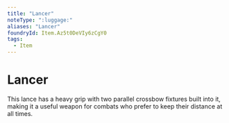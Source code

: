 ```yaml
---
title: "Lancer"
noteType: ":luggage:"
aliases: "Lancer"
foundryId: Item.Az5t0DeVIy6zCgY0
tags:
  - Item
---
```


# Lancer

This lance has a heavy grip with two parallel crossbow fixtures built into it, making it a useful weapon for combats who prefer to keep their distance at all times.
